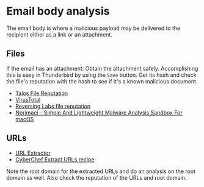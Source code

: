 # Email body analysis

The email body is where a malicious payload may be delivered to the recipient either as a link or an attachment.

## Files

If the email has an attachment: Obtain the attachment safely. Accomplishing this is easy in Thunderbird by using the 
`Save` button. Get its hash and check the file's reputation with the hash to see if it's a known malicious document.

* [Talos File Reputation](https://talosintelligence.com/talos_file_reputation)
* [VirusTotal](https://www.virustotal.com/gui/)
* [Reversing Labs file reputation](https://register.reversinglabs.com/file_reputation)
* [Norimaci – Simple And Lightweight Malware Analysis Sandbox For macOS](https://haxf4rall.com/2022/06/24/norimaci-simple-and-lightweight-malware-analysis-sandbox-for-macos-2/)

## URLs

* [URL Extractor](https://www.convertcsv.com/url-extractor.htm)
* [CyberChef Extract URLs recipe](https://gchq.github.io/CyberChef/)

Note the root domain for the extracted URLs and do an analysis on the root domain as well. Also check the reputation 
of the URLs and root domain.

